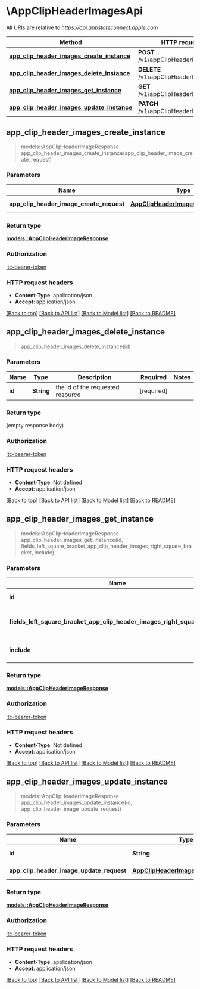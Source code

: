# \AppClipHeaderImagesApi

All URIs are relative to *https://api.appstoreconnect.apple.com*

Method | HTTP request | Description
------------- | ------------- | -------------
[**app_clip_header_images_create_instance**](AppClipHeaderImagesApi.md#app_clip_header_images_create_instance) | **POST** /v1/appClipHeaderImages | 
[**app_clip_header_images_delete_instance**](AppClipHeaderImagesApi.md#app_clip_header_images_delete_instance) | **DELETE** /v1/appClipHeaderImages/{id} | 
[**app_clip_header_images_get_instance**](AppClipHeaderImagesApi.md#app_clip_header_images_get_instance) | **GET** /v1/appClipHeaderImages/{id} | 
[**app_clip_header_images_update_instance**](AppClipHeaderImagesApi.md#app_clip_header_images_update_instance) | **PATCH** /v1/appClipHeaderImages/{id} | 



## app_clip_header_images_create_instance

> models::AppClipHeaderImageResponse app_clip_header_images_create_instance(app_clip_header_image_create_request)


### Parameters


Name | Type | Description  | Required | Notes
------------- | ------------- | ------------- | ------------- | -------------
**app_clip_header_image_create_request** | [**AppClipHeaderImageCreateRequest**](AppClipHeaderImageCreateRequest.md) | AppClipHeaderImage representation | [required] |

### Return type

[**models::AppClipHeaderImageResponse**](AppClipHeaderImageResponse.md)

### Authorization

[itc-bearer-token](../README.md#itc-bearer-token)

### HTTP request headers

- **Content-Type**: application/json
- **Accept**: application/json

[[Back to top]](#) [[Back to API list]](../README.md#documentation-for-api-endpoints) [[Back to Model list]](../README.md#documentation-for-models) [[Back to README]](../README.md)


## app_clip_header_images_delete_instance

> app_clip_header_images_delete_instance(id)


### Parameters


Name | Type | Description  | Required | Notes
------------- | ------------- | ------------- | ------------- | -------------
**id** | **String** | the id of the requested resource | [required] |

### Return type

 (empty response body)

### Authorization

[itc-bearer-token](../README.md#itc-bearer-token)

### HTTP request headers

- **Content-Type**: Not defined
- **Accept**: application/json

[[Back to top]](#) [[Back to API list]](../README.md#documentation-for-api-endpoints) [[Back to Model list]](../README.md#documentation-for-models) [[Back to README]](../README.md)


## app_clip_header_images_get_instance

> models::AppClipHeaderImageResponse app_clip_header_images_get_instance(id, fields_left_square_bracket_app_clip_header_images_right_square_bracket, include)


### Parameters


Name | Type | Description  | Required | Notes
------------- | ------------- | ------------- | ------------- | -------------
**id** | **String** | the id of the requested resource | [required] |
**fields_left_square_bracket_app_clip_header_images_right_square_bracket** | Option<[**Vec<String>**](String.md)> | the fields to include for returned resources of type appClipHeaderImages |  |
**include** | Option<[**Vec<String>**](String.md)> | comma-separated list of relationships to include |  |

### Return type

[**models::AppClipHeaderImageResponse**](AppClipHeaderImageResponse.md)

### Authorization

[itc-bearer-token](../README.md#itc-bearer-token)

### HTTP request headers

- **Content-Type**: Not defined
- **Accept**: application/json

[[Back to top]](#) [[Back to API list]](../README.md#documentation-for-api-endpoints) [[Back to Model list]](../README.md#documentation-for-models) [[Back to README]](../README.md)


## app_clip_header_images_update_instance

> models::AppClipHeaderImageResponse app_clip_header_images_update_instance(id, app_clip_header_image_update_request)


### Parameters


Name | Type | Description  | Required | Notes
------------- | ------------- | ------------- | ------------- | -------------
**id** | **String** | the id of the requested resource | [required] |
**app_clip_header_image_update_request** | [**AppClipHeaderImageUpdateRequest**](AppClipHeaderImageUpdateRequest.md) | AppClipHeaderImage representation | [required] |

### Return type

[**models::AppClipHeaderImageResponse**](AppClipHeaderImageResponse.md)

### Authorization

[itc-bearer-token](../README.md#itc-bearer-token)

### HTTP request headers

- **Content-Type**: application/json
- **Accept**: application/json

[[Back to top]](#) [[Back to API list]](../README.md#documentation-for-api-endpoints) [[Back to Model list]](../README.md#documentation-for-models) [[Back to README]](../README.md)

